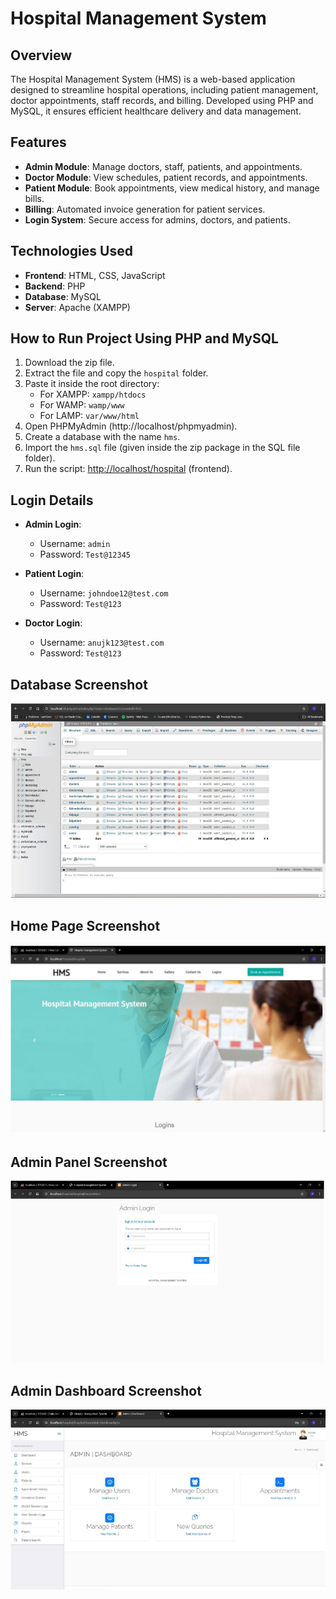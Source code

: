 # Hospital Management System

## Overview
The Hospital Management System (HMS) is a web-based application designed to streamline hospital operations, including patient management, doctor appointments, staff records, and billing. Developed using PHP and MySQL, it ensures efficient healthcare delivery and data management.

## Features
- **Admin Module**: Manage doctors, staff, patients, and appointments.
- **Doctor Module**: View schedules, patient records, and appointments.
- **Patient Module**: Book appointments, view medical history, and manage bills.
- **Billing**: Automated invoice generation for patient services.
- **Login System**: Secure access for admins, doctors, and patients.

## Technologies Used
- **Frontend**: HTML, CSS, JavaScript
- **Backend**: PHP
- **Database**: MySQL
- **Server**: Apache (XAMPP)

## How to Run Project Using PHP and MySQL

1. Download the zip file.
2. Extract the file and copy the `hospital` folder.
3. Paste it inside the root directory:
   - For XAMPP: `xampp/htdocs`
   - For WAMP: `wamp/www`
   - For LAMP: `var/www/html`
4. Open PHPMyAdmin (http://localhost/phpmyadmin).
5. Create a database with the name `hms`.
6. Import the `hms.sql` file (given inside the zip package in the SQL file folder).
7. Run the script: [http://localhost/hospital](http://localhost/hospital) (frontend).

## Login Details
- **Admin Login**: 
  - Username: `admin`
  - Password: `Test@12345`
  
- **Patient Login**: 
  - Username: `johndoe12@test.com`
  - Password: `Test@123`
  
- **Doctor Login**: 
  - Username: `anujk123@test.com`
  - Password: `Test@123`

## Database Screenshot
![Database Screenshot](screenshots/Database.png)

## Home Page Screenshot
![Home Screenshot](screenshots/Home.png)

## Admin Panel Screenshot
![Admin Screenshot](screenshots/Admin.png)

## Admin Dashboard Screenshot
![Admin Dashboard Screenshot](screenshots/AdminDashboard.png)



